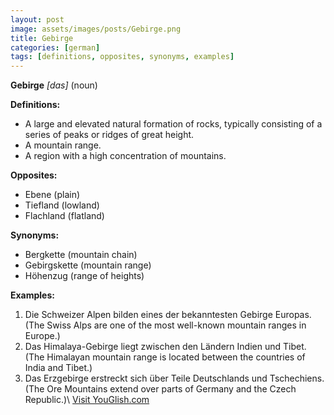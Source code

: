 ```yaml
---
layout: post
image: assets/images/posts/Gebirge.png
title: Gebirge
categories: [german]
tags: [definitions, opposites, synonyms, examples]
---
```


**Gebirge** *[das]* (noun) 

**Definitions:**
- A large and elevated natural formation of rocks, typically consisting of a series of peaks or ridges of great height.
- A mountain range.
- A region with a high concentration of mountains.

**Opposites:**
- Ebene (plain)
- Tiefland (lowland)
- Flachland (flatland)

**Synonyms:**
- Bergkette (mountain chain)
- Gebirgskette (mountain range)
- Höhenzug (range of heights)

**Examples:**
1. Die Schweizer Alpen bilden eines der bekanntesten Gebirge Europas. (The Swiss Alps are one of the most well-known mountain ranges in Europe.)
2. Das Himalaya-Gebirge liegt zwischen den Ländern Indien und Tibet. (The Himalayan mountain range is located between the countries of India and Tibet.)
3. Das Erzgebirge erstreckt sich über Teile Deutschlands und Tschechiens. (The Ore Mountains extend over parts of Germany and the Czech Republic.)\ <a id="yg-widget-0" class="youglish-widget" data-query="Gebirge" data-lang="german" data-components="8412" data-auto-start="0" data-bkg-color="theme_light" data-title="How%20to%20pronounce%20Gebirge%20in%20German"  rel="nofollow" href="https://youglish.com">Visit YouGlish.com</a><script async src="https://youglish.com/public/emb/widget.js" charset="utf-8"></script>